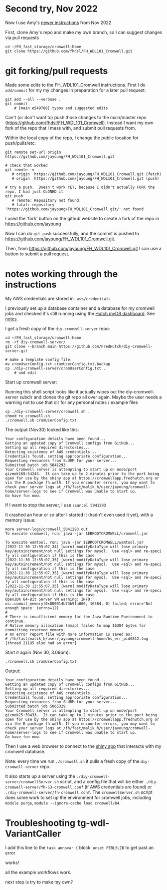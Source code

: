 # Second try, Nov 2022

Now I use Amy's [newer instructions](https://hutchdatascience.org/FH_WDL101_Cromwell/introduction.html) from Nov 2022 

First, clone Amy's repo and make my own branch, so I can suggest changes via pull requests
```
cd ~/FH_fast_storage/cromwell-home
git clone https://github.com/fhdsl/FH_WDL101_Cromwell.git
```

# git forking/pull requests

Made some edits to the FH_WDL101_Cromwell instructions.  First I do `add/commit` for my my changes in preparation for a later pull request:
```
git add --all --verbose .
git commit
    # [main e549788] typos and suggested edits
```

Can't (or don't want to) push those changes to the main/master repo (https://github.com/fhdsl/FH_WDL101_Cromwell). Instead I want my own fork of the repo that I mess with, and submit pull requests from.

Within the local copy of the repo, I change the public location for push/pulls/etc:
```
git remote set-url origin https://github.com/jayoung/FH_WDL101_Cromwell.git

# check that worked
git remote -v
   # origin  https://github.com/jayoung/FH_WDL101_Cromwell.git (fetch)
   # origin  https://github.com/jayoung/FH_WDL101_Cromwell.git (push)

# try a push.  Doesn't work YET, because I didn't actually FORK the repo, I had just CLONED it
git push
   # remote: Repository not found.
   # fatal: repository 'https://github.com/jayoung/FH_WDL101_Cromwell.git/' not found
```

I used the 'fork' button on the github website to create a fork of the repo in https://github.com/jayoung 

Now I can do `git push` successfully, and the commit is pushed to https://github.com/jayoung/FH_WDL101_Cromwell.git.   

Then, from https://github.com/jayoung/FH_WDL101_Cromwell.git I can use a button to submit a pull request.




# notes working through the instructions

My AWS credentials are stored in `.aws/credentials`

I previously set up a database container and a database for my cromwell jobs and checked it's still running using the [Hutch myDB dashboard](https://mydb.fredhutch.org/list_containers/).  See [notes](tryWDLworkflows_v1.md).

I get a fresh copy of the `diy-cromwell-server` repo:
```
cd ~/FH_fast_storage/cromwell-home
rm -rf diy-cromwell-server/
git clone --branch main https://github.com/FredHutch/diy-cromwell-server.git

# make a template config file:
mv cromUserConfig.txt cromUserConfig.txt.backup 
cp ./diy-cromwell-server/cromUserConfig.txt .
    # and edit
```

Start up cromwell server:

Running this shell script looks like it actually wipes out the diy-cromwell-server subdir and clones the git repo all over again.  Maybe the user needs a warning not to use that dir for any personal notes / example files

```
cp ./diy-cromwell-server/cromwell.sh .
chmod +x cromwell.sh
./cromwell.sh cromUserConfig.txt
```
The output (Nov30) looked like this:
```
Your configuration details have been found...
Getting an updated copy of Cromwell configs from GitHub...
Setting up all required directories...
Detecting existence of AWS credentials...
Credentials found, setting appropriate configuration...
Requesting resources from SLURM for your server...
Submitted batch job 5041293
Your Cromwell server is attempting to start up on node/port gizmok169:54243.  It can take up to 2 minutes prior to the port being open for use by the shiny app at https://cromwellapp.fredhutch.org or via the R package fh.wdlR. If you encounter errors, you may want to check your server logs at /fh/fast/malik_h/user/jayoung/cromwell-home/server-logs to see if Cromwell was unable to start up.
Go have fun now.
```
If I want to stop the server, I use `scancel 5041293`

It crashed an hour or so after I started it (hadn't even used it yet), with a memory issue:
```
more server-logs/cromwell_5041293.out 
To execute cromwell, run: java -jar $EBROOTCROMWELL/cromwell.jar

To execute womtool, run: java -jar $EBROOTCROMWELL/wamtool.jar
[2022-11-30 12:55:07,34] [warn] modifyDataType will lose primary key/autoincrement/not null settings for mysql.  Use <sql> and re-speci
fy all configuration if this is the case
[2022-11-30 12:55:07,35] [warn] modifyDataType will lose primary key/autoincrement/not null settings for mysql.  Use <sql> and re-speci
fy all configuration if this is the case
[2022-11-30 12:55:07,35] [warn] modifyDataType will lose primary key/autoincrement/not null settings for mysql.  Use <sql> and re-speci
fy all configuration if this is the case
[2022-11-30 12:55:07,35] [warn] modifyDataType will lose primary key/autoincrement/not null settings for mysql.  Use <sql> and re-speci
fy all configuration if this is the case
OpenJDK 64-Bit Server VM warning: INFO: os::commit_memory(0x000014b73b9fa000, 16384, 0) failed; error='Not enough space' (errno=12)
#
# There is insufficient memory for the Java Runtime Environment to continue.
# Native memory allocation (mmap) failed to map 16384 bytes for committing reserved memory.
# An error report file with more information is saved as:
# /fh/fast/malik_h/user/jayoung/cromwell-home/hs_err_pid6812.log
[thread 21195 also had an error]
```

Start it again (Nov 30, 3.09pm):
```
./cromwell.sh cromUserConfig.txt
```
Output:
```
Your configuration details have been found...
Getting an updated copy of Cromwell configs from GitHub...
Setting up all required directories...
Detecting existence of AWS credentials...
Credentials found, setting appropriate configuration...
Requesting resources from SLURM for your server...
Submitted batch job 5065329
Your Cromwell server is attempting to start up on node/port gizmok25:39433.  It can take up to 2 minutes prior to the port being open for use by the shiny app at https://cromwellapp.fredhutch.org or via the R package fh.wdlR. If you encounter errors, you may want to check your server logs at /fh/fast/malik_h/user/jayoung/cromwell-home/server-logs to see if Cromwell was unable to start up.
Go have fun now.
```

Then I use a web browser to connect to the [shiny app](https://cromwellapp.fredhutch.org) that interacts with my cromwell database.


Note: every time we run `./cromwell.sh` it pulls a fresh copy of the `diy-cromwell-server` repo.  

It also starts up a server using the `./diy-cromwell-server/cromwellServer.sh` script, and a config file that will be either `./diy-cromwell-server/fh-S3-cromwell.conf` (if AWS credentials are found) or `./diy-cromwell-server/fh-cromwell.conf`.   The `cromwellServer.sh` script does some work to set up the environment for cromwell jobs, including `module purge`, `module --ignore-cache load cromwell/84`.



# Troubleshooting tg-wdl-VariantCaller


I add this line to the `task annovar {` block: `unset PERL5LIB` to get past an error


works!

all the example workflows work.

next step is try to make my own?

